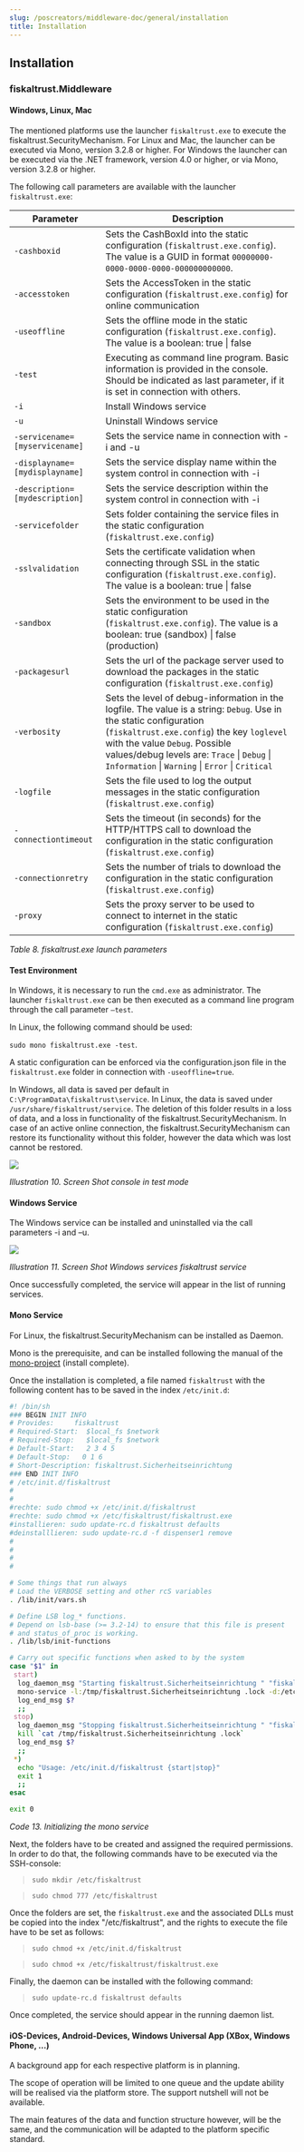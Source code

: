 ```yaml
---
slug: /poscreators/middleware-doc/general/installation
title: Installation
---
```


## Installation

### fiskaltrust.Middleware

#### Windows, Linux, Mac

The mentioned platforms use the launcher `fiskaltrust.exe` to execute the fiskaltrust.SecurityMechanism. For Linux and Mac, the launcher can be executed via Mono, version 3.2.8 or higher. For Windows the launcher can be executed via the .NET framework, version 4.0 or higher, or via Mono, version 3.2.8 or higher.

The following call parameters are available with the launcher `fiskaltrust.exe`:

| **Parameter**                  | **Description**                                              |
| ------------------------------ | ------------------------------------------------------------ |
| `-cashboxid`                   | Sets the CashBoxId into the static configuration (`fiskaltrust.exe.config`). The value is a GUID in format `00000000-0000-0000-0000-000000000000`. |
| `-accesstoken`                 | Sets the AccessToken in the static configuration (`fiskaltrust.exe.config`) for online communication |
| `-useoffline`                  | Sets the offline mode in the static configuration (`fiskaltrust.exe.config`). The value is a boolean: true \| false |
| `-test`                        | Executing as command line program. Basic information is provided in the console. Should be indicated as last parameter, if it is set in connection with others. |
| `-i`                           | Install Windows service                                      |
| `-u`                           | Uninstall Windows service                                    |
| `-servicename=[myservicename]` | Sets the service name in connection with -i and -u           |
| `-displayname=[mydisplayname]` | Sets the service display name within the system control in connection with -i |
| `-description=[mydescription]` | Sets the service description within the system control in connection with -i |
| `-servicefolder`               | Sets folder containing the service files in the static configuration (`fiskaltrust.exe.config`) |
| `-sslvalidation`               | Sets the certificate validation when connecting through SSL in the static configuration (`fiskaltrust.exe.config`). The value is a boolean: true \| false |
| `-sandbox`                     | Sets the environment to be used in the static configuration (`fiskaltrust.exe.config`). The value is a boolean: true (sandbox) \| false (production) |
| `-packagesurl`                 | Sets the url of the package server used to download the packages in the static configuration (`fiskaltrust.exe.config`) |
| `-verbosity`                   | Sets the level of debug-information in the logfile. The value is a string: `Debug`. Use in the static configuration (`fiskaltrust.exe.config`) the key `loglevel` with the value `Debug`. Possible values/debug levels are: `Trace` \| `Debug` \| `Information` \| `Warning` \| `Error` \| `Critical` |
| `-logfile`                     | Sets the file used to log the output messages in the static configuration (`fiskaltrust.exe.config`) |
| `-connectiontimeout`           | Sets the timeout (in seconds) for the HTTP/HTTPS call to download the configuration in the static configuration (`fiskaltrust.exe.config`) |
| `-connectionretry`             | Sets the number of trials to download the configuration in the static configuration (`fiskaltrust.exe.config`) |
| `-proxy`                       | Sets the proxy server to be used to connect to internet in the static configuration (`fiskaltrust.exe.config`) |

<span id="_Toc527986661" class="anchor"></span>*Table 8. fiskaltrust.exe launch parameters*

#### Test Environment

In Windows, it is necessary to run the `cmd.exe` as administrator. The launcher `fiskaltrust.exe` can be then executed as a command line program through the call parameter `–test`.

In Linux, the following command should be used:

```sudo mono fiskaltrust.exe -test```.

A static configuration can be enforced via the configuration.json file in the `fiskaltrust.exe` folder in connection with `-useoffline=true`.

In Windows, all data is saved per default in `C:\ProgramData\fiskaltrust\service`. In Linux, the data is saved under `/usr/share/fiskaltrust/service`. The deletion of this folder results in a loss of data, and a loss in functionality of the fiskaltrust.SecurityMechanism. In case of an active online connection, the fiskaltrust.SecurityMechanism can restore its functionality without this folder, however the data which was lost cannot be restored.

![](./images/01-console-testmode.png)

<span id="_Toc527986811" class="anchor"></span>*Illustration 10. Screen Shot console in test mode*

#### Windows Service

The Windows service can be installed and uninstalled via the call parameters -i and –u.

![](./images/02-windows-services.png)

<span id="_Toc527986812" class="anchor"></span>*Illustration 11. Screen Shot Windows services fiskaltrust service*

Once successfully completed, the service will appear in the list of running services.

#### Mono Service

For Linux, the fiskaltrust.SecurityMechanism can be installed as Daemon.

Mono is the prerequisite, and can be installed following the manual of the [mono-project](http://www.mono-project.com/download/#download-lin) (install complete).

Once the installation is completed, a file named `fiskaltrust` with the following content has to be saved in the index `/etc/init.d`:

```sh
#! /bin/sh
### BEGIN INIT INFO
# Provides:     fiskaltrust
# Required-Start:  $local_fs $network
# Required-Stop:   $local_fs $network
# Default-Start:   2 3 4 5
# Default-Stop:   0 1 6
# Short-Description: fiskaltrust.Sicherheitseinrichtung 
### END INIT INFO
# /etc/init.d/fiskaltrust
#
#
#rechte: sudo chmod +x /etc/init.d/fiskaltrust
#rechte: sudo chmod +x /etc/fiskaltrust/fiskaltrust.exe
#installieren: sudo update-rc.d fiskaltrust defaults
#deinstalllieren: sudo update-rc.d -f dispenser1 remove
#
#
#
#

# Some things that run always
# Load the VERBOSE setting and other rcS variables
. /lib/init/vars.sh

# Define LSB log_* functions.
# Depend on lsb-base (>= 3.2-14) to ensure that this file is present
# and status_of_proc is working.
. /lib/lsb/init-functions

# Carry out specific functions when asked to by the system
case "$1" in
 start)
  log_daemon_msg "Starting fiskaltrust.Sicherheitseinrichtung " "fiskaltrust"
  mono-service -l:/tmp/fiskaltrust.Sicherheitseinrichtung .lock -d:/etc/fiskaltrust/ /etc/fiskaltrust/fiskaltrust.exe
  log_end_msg $?
  ;;
 stop)
  log_daemon_msg "Stopping fiskaltrust.Sicherheitseinrichtung " "fiskaltrust"
  kill `cat /tmp/fiskaltrust.Sicherheitseinrichtung .lock`
  log_end_msg $?
  ;;
 *)
  echo "Usage: /etc/init.d/fiskaltrust {start|stop}"
  exit 1
  ;;
esac

exit 0
```

<span id="_Toc527986837" class="anchor"></span>*Code 13. Initializing the mono service*

Next, the folders have to be created and assigned the required permissions. In order to do that, the following commands have to be executed via the SSH-console:

> `sudo mkdir /etc/fiskaltrust`

> `sudo chmod 777 /etc/fiskaltrust`

Once the folders are set, the `fiskaltrust.exe` and the associated DLLs must be copied into the index "/etc/fiskaltrust", and the rights to execute the file have to be set as follows:

> `sudo chmod +x /etc/init.d/fiskaltrust`

> `sudo chmod +x /etc/fiskaltrust/fiskaltrust.exe`

Finally, the daemon can be installed with the following command:

> `sudo update-rc.d fiskaltrust defaults`

Once completed, the service should appear in the running daemon list.

#### iOS-Devices, Android-Devices, Windows Universal App (XBox, Windows Phone, …)

A background app for each respective platform is in planning.

The scope of operation will be limited to one queue and the update ability will be realised via the platform store. The support nutshell will not be available.

The main features of the data and function structure however, will be the same, and the communication will be adapted to the platform specific standard.
